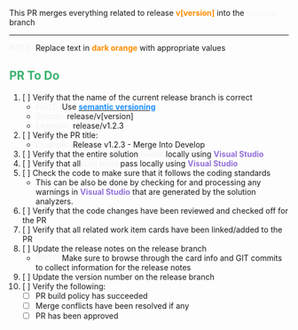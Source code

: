This PR merges everything related to release <span style="color:darkorange;font-weight:bold">v[version]</span> into the <span style="color:whitesmoke;/font-weight:bold">develop</span> branch

---

<span style="color:whitesmoke;font-weight:bold">NOTE:</span> Replace text in <span style="color:darkorange;font-weight:bold">dark orange</span> with appropriate values

## <span style="color:mediumseagreen;font-weight:bold">PR To Do</span>

1. [ ] Verify that the name of the current release branch is correct
    * <span style="color:whitesmoke;font-weight:bold">NOTE:</span> Use [<span style="color:dodgerblue;font-weight:bold">semantic versioning</span>](https://semver.org/)
	* <span style="color:whitesmoke;font-weight:bold">Syntax:</span> release/v[version]
	* <span style="color:whitesmoke;font-weight:bold">Example:</span> release/v1.2.3
2. [ ] Verify the PR title:
   * <span style="color:whitesmoke;font-weight:bold">Example:</span> Release v1.2.3 - Merge Into Develop
3. [ ] Verify that the entire solution <span style="color:whitesmoke;font-weight:bold">builds</span> locally using <span style="color:mediumpurple;font-weight:bold;font-weight:bold">Visual Studio</span>
4. [ ] Verify that all <span style="color:whitesmoke;font-weight:bold">unit tests</span> pass locally using <span style="color:mediumpurple;font-weight:bold;font-weight:bold">Visual Studio</span>
5. [ ] Check the code to make sure that it follows the coding standards
   * This can be also be done by checking for and processing any warnings in <span style="color:mediumpurple;font-weight:bold">Visual Studio</span> that are generated by the solution analyzers.
6. [ ] Verify that the code changes have been reviewed and checked off for the PR
7. [ ] Verify that all related work item cards have been linked/added to the PR
8. [ ] Update the release notes on the release branch
	* <span style="color:whitesmoke;font-weight:bold">NOTE:</span> Make sure to browse through the card info and GIT commits to collect information for the release notes
9. [ ] Update the version number on the release branch
10. [ ] Verify the following:
    * [ ] PR build policy has succeeded
    * [ ] Merge conflicts have been resolved if any
    * [ ] PR has been approved
